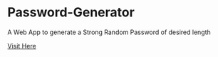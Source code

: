 # Password-Generator
   A Web App to generate a Strong Random Password of desired length

[Visit Here](https://dharanaesh.github.io/Password-Generator/index.html)
